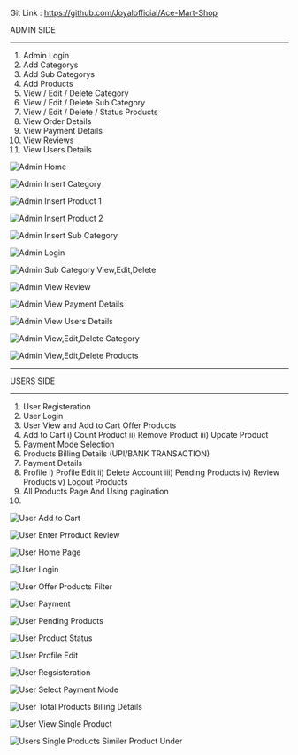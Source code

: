Git Link : https://github.com/Joyalofficial/Ace-Mart-Shop

ADMIN SIDE 
**********

1) Admin Login
2) Add Categorys
3) Add Sub Categorys
4) Add Products
5) View / Edit / Delete Category
6) View / Edit / Delete Sub Category
7) View / Edit / Delete / Status Products
8) View Order Details
9) View Payment Details
10) View Reviews
11) View Users Details


![Admin Home](https://github.com/Joyalofficial/Ace-Mart-Shop/assets/91115763/494e80ea-73b8-4a07-bd2b-7c9574ec747b)

![Admin Insert Category](https://github.com/Joyalofficial/Ace-Mart-Shop/assets/91115763/456d9a6b-e246-4513-a752-ab7791ad52bb)

![Admin Insert Product 1](https://github.com/Joyalofficial/Ace-Mart-Shop/assets/91115763/6f3753cf-9a29-4e96-a07c-39b956d1c81c)

![Admin Insert Product 2](https://github.com/Joyalofficial/Ace-Mart-Shop/assets/91115763/cb054246-a77b-474a-b9b6-a371b44eea7e)

![Admin Insert Sub Category](https://github.com/Joyalofficial/Ace-Mart-Shop/assets/91115763/8eb3f2da-629b-4a34-a56d-c005d0d5e1a7)

![Admin Login](https://github.com/Joyalofficial/Ace-Mart-Shop/assets/91115763/6fe2b955-1a11-469f-9f38-bf32f5f84cd4)

![Admin Sub Category View,Edit,Delete](https://github.com/Joyalofficial/Ace-Mart-Shop/assets/91115763/93f74c97-9d1d-46df-b24d-3e49e132825c)

![Admin View  Review](https://github.com/Joyalofficial/Ace-Mart-Shop/assets/91115763/c2012b64-955e-4de0-bcdd-6cfde690a2d5)

![Admin View Payment Details](https://github.com/Joyalofficial/Ace-Mart-Shop/assets/91115763/99f30c28-55d4-4fec-a66b-61e9779ef084)

![Admin View Users Details](https://github.com/Joyalofficial/Ace-Mart-Shop/assets/91115763/c9a302ee-6084-4b4c-948a-f2ca60ca1a4c)

![Admin View,Edit,Delete Category](https://github.com/Joyalofficial/Ace-Mart-Shop/assets/91115763/46e8b047-957d-44a1-b22b-50f87a563c0a)

![Admin View,Edit,Delete Products](https://github.com/Joyalofficial/Ace-Mart-Shop/assets/91115763/950f4e2a-ea3c-463c-8866-3cc919a47713)

****************************************************************************************************************************************************************************************************************************

USERS SIDE 
**********

1) User Registeration
2) User Login 
3) User View and Add to Cart Offer Products
4) Add to Cart
   i) Count Product
   ii) Remove Product
   iii) Update Product
5) Payment Mode Selection
6) Products Billing Details (UPI/BANK TRANSACTION)
7) Payment Details
8) Profile
   i) Profile Edit
   ii) Delete Account
   iii) Pending Products
   iv) Review Products
   v) Logout Products
9) All Products Page And Using pagination
10) 


![User Add to Cart](https://github.com/Joyalofficial/Ace-Mart-Shop/assets/91115763/2a4d9572-1d7c-48b6-a9b5-f7cf95a4f3ab)

![User Enter Prroduct Review](https://github.com/Joyalofficial/Ace-Mart-Shop/assets/91115763/ea960e13-0832-45c6-acb3-a31f7a4c48a8)

![User Home Page](https://github.com/Joyalofficial/Ace-Mart-Shop/assets/91115763/b26abbd4-e41d-423f-91ad-2869c1bf3fab)

![User Login](https://github.com/Joyalofficial/Ace-Mart-Shop/assets/91115763/f4571bd5-4479-4145-8ecb-d0f89fc893cb)

![User Offer Products Filter](https://github.com/Joyalofficial/Ace-Mart-Shop/assets/91115763/7fcdc1e9-f60d-4bd7-ac65-646a9a6a88a7)

![User Payment](https://github.com/Joyalofficial/Ace-Mart-Shop/assets/91115763/e668e452-10a5-4fb7-be34-96a5dd164077)

![User Pending Products](https://github.com/Joyalofficial/Ace-Mart-Shop/assets/91115763/2ed70e14-c846-4036-a46a-833685014b03)

![User Product Status](https://github.com/Joyalofficial/Ace-Mart-Shop/assets/91115763/118d0801-6098-4d37-8072-bd205a471c57)

![User Profile Edit](https://github.com/Joyalofficial/Ace-Mart-Shop/assets/91115763/0c96a41d-38d7-4778-87d7-db2542b6dc36)

![User Regsisteration](https://github.com/Joyalofficial/Ace-Mart-Shop/assets/91115763/5eff0749-f8d9-464a-9ff2-37dbd97c7499)

![User Select Payment Mode](https://github.com/Joyalofficial/Ace-Mart-Shop/assets/91115763/20a0bfbb-2b39-425a-9174-255178e99c13)

![User Total Products Billing Details](https://github.com/Joyalofficial/Ace-Mart-Shop/assets/91115763/22ef91d1-bed5-4ebf-856f-e031fbaca00a)

![User View Single Product](https://github.com/Joyalofficial/Ace-Mart-Shop/assets/91115763/b963bc19-555e-4c82-97be-926a51c1f4a4)

![Users Single Products Similer Product Under](https://github.com/Joyalofficial/Ace-Mart-Shop/assets/91115763/9660cac9-de0c-4fec-a5c7-9f75688d59f6)





























































